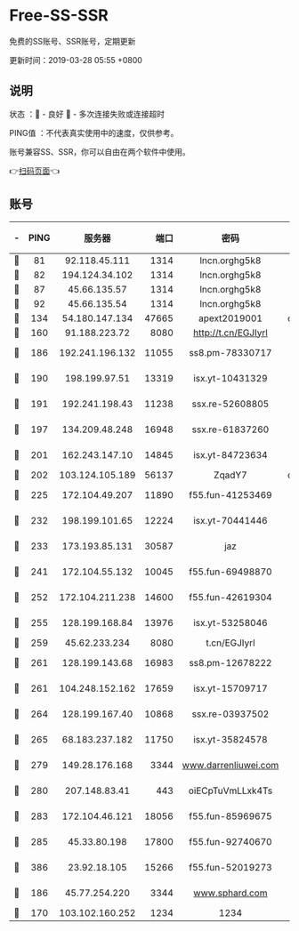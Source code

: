 # Free-SS-SSR

免费的SS账号、SSR账号，定期更新

更新时间：2019-03-28 05:55 +0800

## 说明

状态     ：🙂 - 良好 🙁 - 多次连接失败或连接超时

PING值   ：不代表真实使用中的速度，仅供参考。

账号兼容SS、SSR，你可以自由在两个软件中使用。

👉[扫码页面](https://liesauer.github.io/Free-SS-SSR/)👈

## 账号

|-|PING|服务器|端口|密码|加密方式|区域|
|:----:|:----:|:-----:|-----:|:----:|:----:|:----:|
|🙂|81|92.118.45.111|1314|lncn.orghg5k8|rc4|GR|
|🙂|82|194.124.34.102|1314|lncn.orghg5k8|rc4|JP|
|🙂|87|45.66.135.57|1314|lncn.orghg5k8|rc4|US|
|🙂|92|45.66.135.54|1314|lncn.orghg5k8|rc4|US|
|🙂|134|54.180.147.134|47665|apext2019001|chacha20|KR|
|🙂|160|91.188.223.72|8080|http://t.cn/EGJIyrl|rc4-md5|RU|
|🙂|186|192.241.196.132|11055|ss8.pm-78330717|aes-256-cfb|US|
|🙂|190|198.199.97.51|13319|isx.yt-10431329|aes-256-cfb|US|
|🙂|191|192.241.198.43|11238|ssx.re-52608805|aes-256-cfb|US|
|🙂|197|134.209.48.248|16948|ssx.re-61837260|aes-256-cfb|US|
|🙂|201|162.243.147.10|14845|isx.yt-84723634|aes-256-cfb|US|
|🙂|202|103.124.105.189|56137|ZqadY7|chacha20|US|
|🙂|225|172.104.49.207|11890|f55.fun-41253469|aes-256-cfb|SG|
|🙂|232|198.199.101.65|12224|isx.yt-70441446|aes-256-cfb|US|
|🙂|233|173.193.85.131|30587|jaz|aes-256-cfb|US|
|🙂|241|172.104.55.132|10045|f55.fun-69498870|aes-256-cfb|SG|
|🙂|252|172.104.211.238|14600|f55.fun-42619304|aes-256-cfb|US|
|🙂|255|128.199.168.84|13976|isx.yt-53258046|aes-256-cfb|SG|
|🙂|259|45.62.233.234|8080|t.cn/EGJIyrl|rc4-md5|CA|
|🙂|261|128.199.143.68|16983|ss8.pm-12678222|aes-256-cfb|SG|
|🙂|261|104.248.152.162|17659|isx.yt-15709717|aes-256-cfb|SG|
|🙂|264|128.199.167.40|10868|ssx.re-03937502|aes-256-cfb|SG|
|🙂|265|68.183.237.182|11750|isx.yt-35824578|aes-256-cfb|SG|
|🙂|279|149.28.176.168|3344|www.darrenliuwei.com|aes-256-cfb|AU|
|🙂|280|207.148.83.41|443|oiECpTuVmLLxk4Ts|aes-256-cfb|AU|
|🙂|283|172.104.46.121|18056|f55.fun-85969675|aes-256-cfb|SG|
|🙂|285|45.33.80.198|17800|f55.fun-92740670|aes-256-cfb|US|
|🙂|386|23.92.18.105|15266|f55.fun-52019273|aes-256-cfb|US|
|🙂|186|45.77.254.220|3344|www.sphard.com|aes-256-cfb|SG|
|🙁|170|103.102.160.252|1234|1234|rc4-md5|JP|
